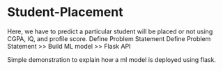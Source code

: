 # Student-Placement
Here, we have to predict a particular student will be placed or not using CGPA, IQ, and profile score. Define Problem Statement  Define Problem Statement >> Build ML model >> Flask API

Simple demonstration to explain how a ml model is deployed using flask.
